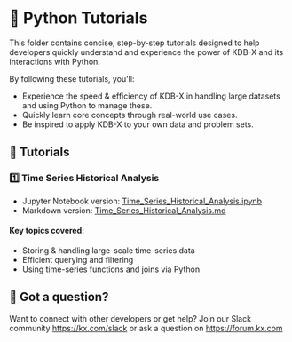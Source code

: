 # 🚀 Python Tutorials

This folder contains concise, step-by-step tutorials designed to help  developers quickly understand and experience the power of KDB-X and its interactions with Python.

By following these tutorials, you'll:
- Experience the speed & efficiency of KDB-X in handling large datasets and using Python to manage these.
- Quickly learn core concepts through real-world use cases.
- Be inspired to apply KDB-X to your own data and problem sets.

## 📖 Tutorials

### 1️⃣ Time Series Historical Analysis
- Jupyter Notebook version: [Time_Series_Historical_Analysis.ipynb](Time_Series_Historical_Analysis.ipynb)
- Markdown version: [Time_Series_Historical_Analysis.md](Time_Series_Historical_Analysis.md)
#### Key topics covered:
- Storing & handling large-scale time-series data
- Efficient querying and filtering
- Using time-series functions and joins via Python

## 🤝 Got a question?
Want to connect with other developers or get help? Join our Slack community https://kx.com/slack or ask a question on https://forum.kx.com
